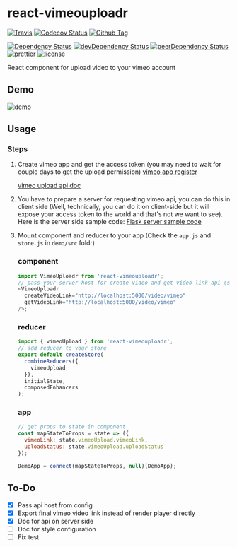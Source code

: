 # react-vimeouploadr

[![Travis][travis-badge]][travis]
[![Codecov Status][codecov-badge]][codecov]
[![Github Tag][githubtag-badge]][githubtag]

[![Dependency Status][dependency-badge]][dependency]
[![devDependency Status][devdependency-badge]][devdependency]
[![peerDependency Status][peerdependency-badge]][peerdependency]
[![prettier][prettier-badge]][prettier]
[![license][license-badge]][license]

React component for upload video to your vimeo account

## Demo

![demo](http://g.recordit.co/lG2JE1ZXiY.gif)

## Usage

### Steps

1.  Create vimeo app and get the access token (you may need to wait for couple days to get the upload permission)
    [vimeo app register](https://developer.vimeo.com/apps)

    [vimeo upload api doc](https://developer.vimeo.com/api/upload/videos)

2.  You have to prepare a server for requesting vimeo api, you can do this in client side (Well, technically, you can do it on client-side but it will expose your access token to the world and that's not we want to see). Here is the server side sample code:
    [Flask server sample code](https://gist.github.com/ArvinH/42ad574cd8caf6ccd55afa7e2ad9c43a)

3.  Mount component and reducer to your app (Check the `app.js` and `store.js` in `demo/src` foldr)

    ### component

    ```js
    import VimeoUploadr from 'react-vimeouploadr';
    // pass your server host for create video and get video link api (see the servier side code sample)
    <VimeoUploadr
      createVideoLink="http://localhost:5000/video/vimeo"
      getVideoLink="http://localhost:5000/video/vimeo"
    />;
    ```

    ### reducer

    ```js
    import { vimeoUpload } from 'react-vimeouploadr';
    // add reducer to your store
    export default createStore(
      combineReducers({
        vimeoUpload
      }),
      initialState,
      composedEnhancers
    );
    ```

    ### app

    ```js
    // get props to state in component
    const mapStateToProps = state => ({
      vimeoLink: state.vimeoUpload.vimeoLink,
      uploadStatus: state.vimeoUpload.uploadStatus
    });

    DemoApp = connect(mapStateToProps, null)(DemoApp);
    ```

## To-Do

* [x] Pass api host from config
* [x] Export final vimeo video link instead of render player directly
* [x] Doc for api on server side
* [ ] Doc for style configuration
* [ ] Fix test

[travis-badge]: https://img.shields.io/travis/ArvinH/react-vimeouploadr/master.svg?style=flat-square
[travis]: https://travis-ci.org/ArvinH/react-vimeouploadr
[codecov-badge]: https://img.shields.io/codecov/c/github/ArvinH/react-vimeouploadr.svg?style=flat-square
[codecov]: https://codecov.io/github/ArvinH/react-vimeouploadr?branch=master
[npm-badge]: https://img.shields.io/npm/v/react-vimeouploadr.svg?style=flat-square
[npm]: https://www.npmjs.com/package/react-vimeouploadr
[npm-downloads]: https://img.shields.io/npm/dt/react-vimeouploadr.svg?style=flat-square
[dependency-badge]: https://david-dm.org/ArvinH/react-vimeouploadr.svg?style=flat-square
[dependency]: https://david-dm.org/ArvinH/react-vimeouploadr
[devdependency-badge]: https://david-dm.org/ArvinH/react-vimeouploadr/dev-status.svg?style=flat-square
[devdependency]: https://david-dm.org/ArvinH/react-vimeouploadr#info=devDependencies
[peerdependency-badge]: https://david-dm.org/ArvinH/react-vimeouploadr/peer-status.svg?style=flat-square
[peerdependency]: https://david-dm.org/ArvinH/react-vimeouploadr#info=peerDependencies
[githubtag-badge]: https://img.shields.io/github/tag/ArvinH/react-vimeouploadr.svg?style=flat-square
[githubtag]: ./CHANGELOG.md
[license-badge]: https://img.shields.io/github/license/ArvinH/react-vimeouploadr.svg?style=flat-square
[license]: http://michaelhsu.mit-license.org/
[prettier-badge]: https://img.shields.io/badge/styled_with-prettier-ff69b4.svg?style=flat-square
[prettier]: https://github.com/prettier/prettier

